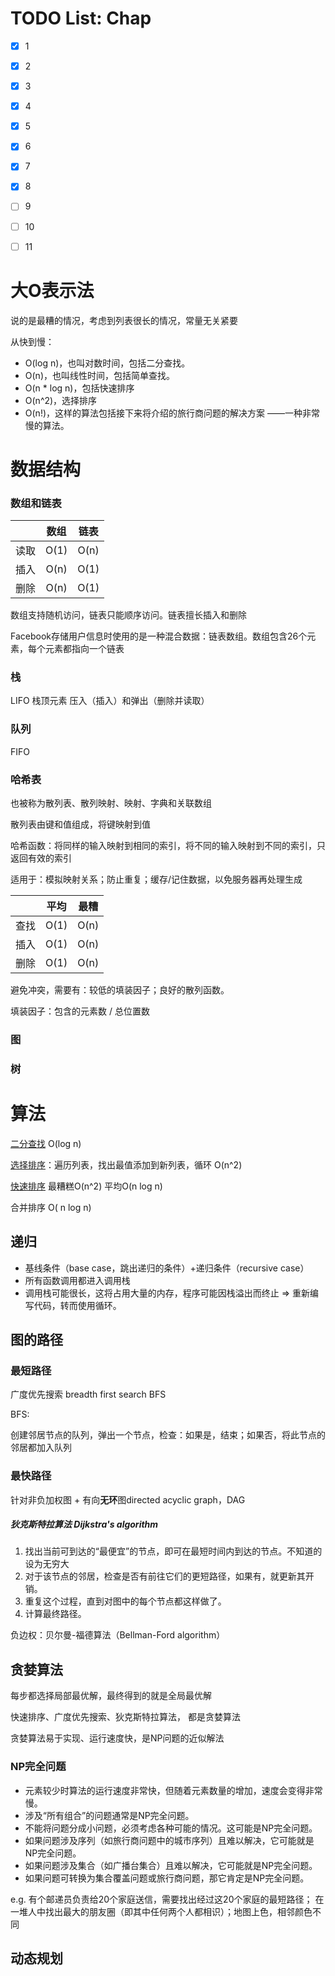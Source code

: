 # TODO List: Chap

- [x] 1
- [x] 2
- [x] 3
- [x] 4
- [x] 5
- [x] 6
- [x] 7
- [x] 8
- [ ] 9
- [ ] 10
- [ ] 11



# 大O表示法

说的是最糟的情况，考虑到列表很长的情况，常量无关紧要

从快到慢：

- O(log n)，也叫对数时间，包括二分查找。
- O(n)，也叫线性时间，包括简单查找。
- O(n * log n)，包括快速排序
- O(n^2)，选择排序
- O(n!)，这样的算法包括接下来将介绍的旅行商问题的解决方案
  ——一种非常慢的算法。



# 数据结构

### 数组和链表

|      | 数组 | 链表 |
| :--: | :--: | :--: |
| 读取 | O(1) | O(n) |
| 插入 | O(n) | O(1) |
| 删除 | O(n) | O(1) |

数组支持随机访问，链表只能顺序访问。链表擅长插入和删除

Facebook存储用户信息时使用的是一种混合数据：链表数组。数组包含26个元素，每个元素都指向一个链表

### 栈

LIFO 栈顶元素 压入（插入）和弹出（删除并读取）

### 队列

FIFO

### 哈希表

也被称为散列表、散列映射、映射、字典和关联数组

散列表由键和值组成，将键映射到值

哈希函数：将同样的输入映射到相同的索引，将不同的输入映射到不同的索引，只返回有效的索引

适用于：模拟映射关系；防止重复；缓存/记住数据，以免服务器再处理生成

|      | 平均 | 最糟 |
| :--: | :--: | :--: |
| 查找 | O(1) | O(n) |
| 插入 | O(1) | O(n) |
| 删除 | O(1) | O(n) |

避免冲突，需要有：较低的填装因子；良好的散列函数。

填装因子：包含的元素数 / 总位置数



### 图



### 树





# 算法

[二分查找](./basic/binary_search.py)   O(log n)

[选择排序](./basic/selection_sort.py)：遍历列表，找出最值添加到新列表，循环  O(n^2)

[快速排序](./basic/quick_sort.py)  最糟糕O(n^2) 平均O(n log n)

合并排序 O( n log n)



## 递归

- 基线条件（base case，跳出递归的条件）+递归条件（recursive case）
- 所有函数调用都进入调用栈
- 调用栈可能很长，这将占用大量的内存，程序可能因栈溢出而终止 => 重新编写代码，转而使用循环。



## 图的路径

### 最短路径

广度优先搜索 breadth first search BFS

BFS:

创建邻居节点的队列，弹出一个节点，检查：如果是，结束；如果否，将此节点的邻居都加入队列

### 最快路径

针对非负加权图 + 有向**无环**图directed acyclic graph，DAG

##### 狄克斯特拉算法 Dijkstra's algorithm

1. 找出当前可到达的“最便宜”的节点，即可在最短时间内到达的节点。不知道的设为无穷大
2. 对于该节点的邻居，检查是否有前往它们的更短路径，如果有，就更新其开销。
3. 重复这个过程，直到对图中的每个节点都这样做了。
4. 计算最终路径。



负边权：贝尔曼-福德算法（Bellman-Ford algorithm）



## 贪婪算法

每步都选择局部最优解，最终得到的就是全局最优解

快速排序、广度优先搜索、狄克斯特拉算法， 都是贪婪算法

贪婪算法易于实现、运行速度快，是NP问题的近似解法

### NP完全问题

- 元素较少时算法的运行速度非常快，但随着元素数量的增加，速度会变得非常慢。
- 涉及“所有组合”的问题通常是NP完全问题。
- 不能将问题分成小问题，必须考虑各种可能的情况。这可能是NP完全问题。
- 如果问题涉及序列（如旅行商问题中的城市序列）且难以解决，它可能就是NP完全问题。
- 如果问题涉及集合（如广播台集合）且难以解决，它可能就是NP完全问题。
- 如果问题可转换为集合覆盖问题或旅行商问题，那它肯定是NP完全问题。

e.g.  有个邮递员负责给20个家庭送信，需要找出经过这20个家庭的最短路径； 在一堆人中找出最大的朋友圈（即其中任何两个人都相识）；地图上色，相邻颜色不同



## 动态规划

